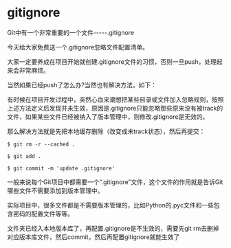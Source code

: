 # gitignore

Git中有一个非常重要的一个文件-----.gitignore

今天给大家免费送一个.gitignore忽略文件配置清单。

大家一定要养成在项目开始就创建.gitignore文件的习惯，否则一旦push，处理起来会非常麻烦。

当然如果已经push了怎么办?当然也有解决方法，如下：

有时候在项目开发过程中，突然心血来潮想把某些目录或文件加入忽略规则，按照上述方法定义后发现并未生效，原因是.gitignore只能忽略那些原来没有被track的文件，如果某些文件已经被纳入了版本管理中，则修改.gitignore是无效的。

那么解决方法就是先把本地缓存删除（改变成未track状态），然后再提交：

```
$ git rm -r --cached .

$ git add .

$ git commit -m 'update .gitignore'
```

一般来说每个Git项目中都需要一个“.gitignore”文件，这个文件的作用就是告诉Git哪些文件不需要添加到版本管理中。

实际项目中，很多文件都是不需要版本管理的，比如Python的.pyc文件和一些包含密码的配置文件等等。

文件夹已经入本地版本库了，再配置.gitignore是不生效的，需要先git rm去删掉对应版本库文件，然后commit，然后再配置gitignore就能生效了